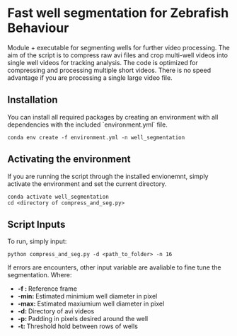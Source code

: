 # Fast well segmentation for Zebrafish Behaviour

Module + executable for segmenting wells for further video processing. The aim of the script is to compress raw avi files and crop multi-well videos into single well videos for tracking analysis. The code is optimized for compressing and processing multiple short videos. There is no speed advantage if you are processing a single large video file.

<h2> Installation </h2>
You can install all required packages by creating an environment with all dependencies with the included `environment.yml` file.
<p> </p>

```
conda env create -f environment.yml -n well_segmentation
```

<p> </p>
 

<h2> Activating the environment </h2>
If you are running the script through the installed envionemnt, simply activate the environment and set the current directory.
<p> </p>

```
conda activate well_segmentation
cd <directory of compress_and_seg.py>
```



<h2> Script Inputs </h2>
To run, simply input:
<p> </p>

```
python compress_and_seg.py -d <path_to_folder> -n 16 
```
If errors are encounters, other input variable are avaliable to fine tune the segmentation.
Where:
<ul>
    <li> <strong> -f : </strong> Reference frame </li> 
    <li> <strong> -min: </strong> Estimated minimium well diameter in pixel </li> 
    <li> <strong> -max: </strong> Estimated maxiumium well diameter in pixel </li> 
    <li> <strong> -d: </strong> Directory of avi videos </li>
    <li> <strong> -p: </strong> Padding in pixels desired around the well </li>
    <li> <strong> -t: </strong> Threshold hold between rows of wells </li>
</ul>

